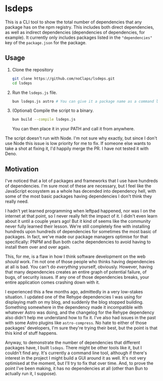 # lsdeps

This is a CLI tool to show the total number of dependencies that any package has on the npm registry. This includes both direct dependencies, as well as indirect dependencies (dependencies of dependencies, for example). It currently only includes packages listed in the `"dependencies"` key of the `package.json` for the package.

## Usage

1. Clone the repository

   ```sh
   git clone https://github.com/noClaps/lsdeps.git
   cd lsdeps
   ```

2. Run the `lsdeps.js` file.

   ```sh
   bun lsdeps.js astro # You can give it a package name as a command line argument.
   ```

3. (Optional) Compile the script to a binary.
   ```sh
   bun build --compile lsdeps.js
   ```
   You can then place it in your PATH and call it from anywhere.

The script doesn't run with Node. I'm not sure why exactly, but since I don't use Node this issue is low priority for me to fix. If someone else wants to take a shot at fixing it, I'd happily merge the PR. I have not tested it with Deno.

## Motivation

I've noticed that a lot of packages and frameworks that I use have hundreds of dependencies. I'm sure most of these are necessary, but I feel like the JavaScript ecosystem as a whole has decended into dependency hell, with some of the most basic packages having dependencies I don't think they really need.

I hadn't yet learned programming when leftpad happened, nor was I on the internet at that point, so I never really felt the impact of it. I didn't even learn about it until a couple years ago! But it kind of seems like the community never fully learned their lesson. We're still completely fine with installing hundreds upon hundreds of dependencies for sometimes the most basic of packages. In fact, we've made our package managers optimise for that specifically: PNPM and Bun both cache dependencies to avoid having to install them over and over again.

This, for me, is a flaw in how I think software development on the web _should_ work. I'm not one of those people who thinks having dependencies at all is bad. You can't do _everything_ yourself, obviously. However, having that many dependencies creates an entire graph of potential failure, of bugs, of security issues. If any one of those dependencies breaks, your entire application comes crashing down with it.

I experienced this a few months ago, admittedly in a very low-stakes situation. I updated one of the Rehype dependencies I was using for displaying math on my blog, and suddenly the blog stopped building. Something somewhere in the dependency made it incompatible with whatever Astro was doing, and the changelog for the Rehype dependency also didn't help me understand how to fix it. I've also had issues in the past with some Astro plugins like `astro-compress`. No hate to either of those packages' developers, I'm sure they're trying their best, but the point is that this kind of stuff happens.

Anyway, to demonstrate the number of dependencies that different packages have, I built `lsdeps`. There might be other tools like it, but I couldn't find any. It's currently a command line tool, although if there's interest in the project I might build a GUI around it as well. It's not very optimised at the moment, but I'll try to fix that over time. And, to prove the point I've been making, it has no dependencies at all (other than Bun to actually run it, I suppose).

